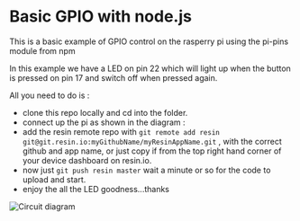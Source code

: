 # Basic GPIO with node.js
This is a basic example of GPIO control on the rasperry pi using the pi-pins module from npm

In this example we have a LED on pin 22 which will light up when the button is pressed on pin 17 and switch off when pressed again.

All you need to do is :

* clone this repo locally  and cd into the folder.
* connect up the pi as shown in the diagram :
* add the resin remote repo with `git remote add resin git@git.resin.io:myGithubName/myResinAppName.git` , with the correct github and app name, or just copy if from the top right hand corner of your device dashboard on resin.io.
* now just `git push resin master` wait a minute or so for the code to upload and start.
* enjoy the all the LED goodness...thanks

![Circuit diagram](/docs/images/basic-gpio-diagram_bb.png)
